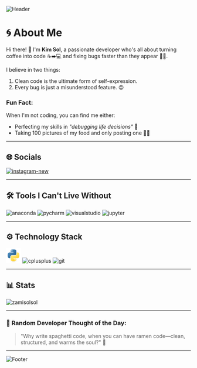 ![Header](https://capsule-render.vercel.app/api?type=waving&color=0:0093E9,100:80D0C7&height=200&section=header&text=Welcome%20to%20ZAMISOLSOL's%20World!&fontSize=45&fontAlign=50&fontAlignY=40&desc=I%20Code%2C%20I%20Debug%2C%20I%20Conquer!&descAlign=50&descAlignY=60)

# 🌀 About Me
Hi there! 👋 I'm **Kim Sol**, a passionate developer who's all about turning coffee into code ☕➡️💻 and fixing bugs faster than they appear 🐛🚀.

I believe in two things:
1. Clean code is the ultimate form of self-expression.
2. Every bug is just a misunderstood feature. 😉

### Fun Fact:
When I'm not coding, you can find me either:
- Perfecting my skills in _"debugging life decisions"_ 🧐
- Taking 100 pictures of my food and only posting one 🍜📸

---

## 🌐 Socials

<a href="https://www.instagram.com/sol6010?igsh=MXQwNWY1ZWtqcmx1eA%3D%3D&utm_source=qr" target="_blank">
  <img width="48" height="48" src="https://img.icons8.com/fluency/48/instagram-new.png" alt="instagram-new"/> 
</a>

---

## 🛠 Tools I Can't Live Without

<img src="https://cdn.jsdelivr.net/gh/devicons/devicon@latest/icons/anaconda/anaconda-original.svg" alt="anaconda" width="40" height="40"/> 
<img src="https://cdn.jsdelivr.net/gh/devicons/devicon/icons/pycharm/pycharm-original.svg" alt="pycharm" width="40" height="40"/> 
<img src="https://cdn.jsdelivr.net/gh/devicons/devicon@latest/icons/visualstudio/visualstudio-original.svg" alt="visualstudio" width="40" height="40"/> 
<img src="https://cdn.jsdelivr.net/gh/devicons/devicon@latest/icons/jupyter/jupyter-original.svg" alt="jupyter" width="40" height="40"/>

---

## ⚙️ Technology Stack

<img src="https://raw.githubusercontent.com/devicons/devicon/master/icons/python/python-original.svg" alt="python" width="40" height="40"/> 
<img src="https://cdn.jsdelivr.net/gh/devicons/devicon@latest/icons/cplusplus/cplusplus-original.svg" alt="cplusplus" width="40" height="40"/> 
<img src="https://cdn.jsdelivr.net/gh/devicons/devicon@latest/icons/git/git-original.svg" alt="git" width="40" height="40"/>

---

## 📊 Stats

<p><img src="https://github-readme-stats.vercel.app/api?username=zamisolsol&theme=blueberry&hide_border=false&include_all_commits=true&count_private=true" alt="zamisolsol" /></p>

---

### 🧠 **Random Developer Thought of the Day:**
> "Why write spaghetti code, when you can have ramen code—clean, structured, and warms the soul?" 🍜

---

![Footer](https://capsule-render.vercel.app/api?type=waving&color=0:80D0C7,100:0093E9&height=150&section=footer)

